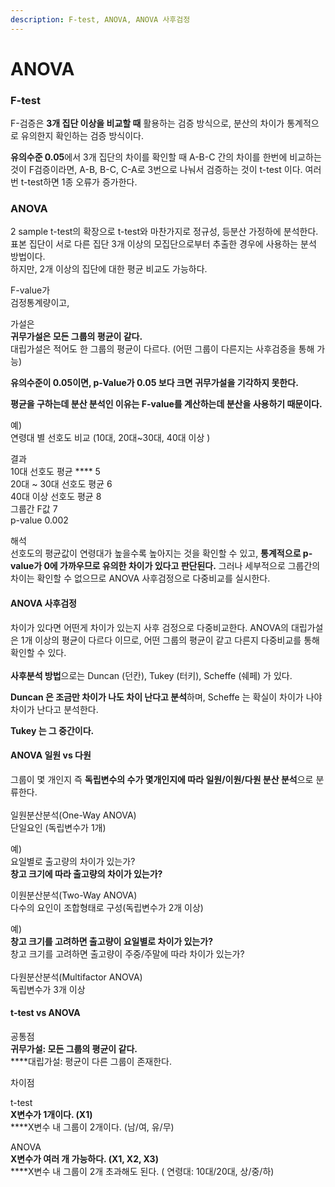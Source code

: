 ```yaml
---
description: F-test, ANOVA, ANOVA 사후검정
---
```


# ANOVA

### F-test

F-검증은 **3개 집단 이상을 비교할 때** 활용하는 검증 방식으로, 분산의 차이가 통계적으로 유의한지 확인하는 검증 방식이다.

**유의수준 0.05**에서 3개 집단의 차이를 확인할 때 A-B-C 간의 차이를 한번에 비교하는 것이 F검증이라면, A-B, B-C, C-A로 3번으로 나눠서 검증하는 것이 t-test 이다. 여러 번 t-test하면 1종 오류가 증가한다.

### ANOVA

2 sample t-test의 확장으로 t-test와 마찬가지로 정규성, 등분산 가정하에 분석한다.\
표본 집단이 서로 다른 집단 3개 이상의 모집단으로부터 추출한 경우에 사용하는 분석 방법이다. \
하지만, 2개 이상의 집단에 대한 평균 비교도 가능하다.

F-value가 \
검정통계량이고,

가설은\
**귀무가설은 모든 그룹의 평균이 같다.**\
대립가설은 적어도 한 그룹의 평균이 다르다. (어떤 그룹이 다른지는 사후검증을 통해 가능)

**유의수준이 0.05이면, p-Value가 0.05 보다 크면 귀무가설을 기각하지 못한다.**

**평균을 구하는데 분산 분석인 이유는 F-value를 계산하는데 분산을 사용하기 때문이다.**&#x20;

예)\
연령대 별 선호도 비교 (10대, 20대\~30대, 40대 이상 )

결과\
10대 선호도 평균    ****        5\
20대 \~ 30대 선호도 평균 6\
40대 이상 선호도 평균     8\
그룹간 F값 7\
p-value 0.002

해석\
선호도의 평균값이 연령대가 높을수록 높아지는 것을 확인할 수 있고, **통계적으로 p-value가 0에 가까우므로 유의한 차이가 있다고 판단된다.** 그러나 세부적으로 그룹간의 차이는 확인할 수 없으므로 ANOVA 사후검정으로 다중비교를 실시한다.

#### ANOVA 사후검정

차이가 있다면 어떤게 차이가 있는지 사후 검정으로 다중비교한다. ANOVA의 대립가설은 1개 이상의 평균이 다르다 이므로, 어떤 그룹의 평균이 같고 다른지 다중비교를 통해 확인할 수 있다.\
\
**사후분석 방법**으로는 Duncan (던칸), Tukey (터키), Scheffe (쉐페) 가 있다.

**Duncan 은 조금만 차이가 나도 차이 난다고 분석**하며, Scheffe 는 확실이 차이가 나야 차이가 난다고 분석한다.&#x20;

**Tukey 는 그 중간이다.**

#### ANOVA 일원 vs 다원

그룹이 몇 개인지 즉 **독립변수의 수가 몇개인지에 따라 일원/이원/다원 분산 분석**으로 분류한다.\
\
일원분산분석(One-Way ANOVA)\
단일요인 (독립변수가 1개)

예)\
요일별로 출고량의 차이가 있는가?\
**창고 크기에 따라 출고량의 차이가 있는가?**

이원분산분석(Two-Way ANOVA)\
다수의 요인이 조합형태로 구성(독립변수가 2개 이상)

예)\
**창고 크기를 고려하면 출고량이 요일별로 차이가 있는가?**\
창고 크기를 고려하면 출고량이 주중/주말에 따라 차이가 있는가?\
\
다원분산분석(Multifactor ANOVA)\
독립변수가 3개 이상

#### t-test vs ANOVA

공통점\
**귀무가설: 모든 그룹의 평균이 같다.**\
****대립가설: 평균이 다른 그룹이 존재한다.

차이점

t-test\
**X변수가 1개이다. (X1)**\
****X변수 내 그룹이 2개이다. (남/여, 유/무)

ANOVA\
**X변수가 여러 개 가능하다. (X1, X2, X3)**\
****X변수 내 그룹이 2개 초과해도 된다. ( 연령대: 10대/20대, 상/중/하)

